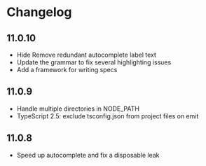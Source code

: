 # Changelog

## 11.0.10
* Hide Remove redundant autocomplete label text
* Update the grammar to fix several highlighting issues
* Add a framework for writing specs

## 11.0.9
* Handle multiple directories in NODE\_PATH
* TypeScript 2.5: exclude tsconfig.json from project files on emit

## 11.0.8
* Speed up autocomplete and fix a disposable leak
